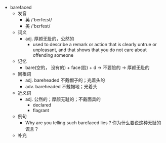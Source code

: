 - barefaced
  - 发音
    - 英 /'berfeɪst/
    - 美 /'bɛrfest/
  - 词义
    - adj. 厚颜无耻的，公然的
      - used to describe a remark or action that is clearly untrue or unpleasant, and that shows that you do not care about offending someone
  - 记忆
    - bare(空的， 没有的) + face(脸) + d → 不要脸的 → 厚颜无耻的
  - 同根词
    - adj. bareheaded 不戴帽子的；光着头的
    - adv. bareheaded 不戴帽地；光着头
  - 近义词
    - adj. 公然的；厚颜无耻的；不戴面具的
      - declared
      - flagrant
  - 例句
    - Why are you telling such barefaced lies ? 你为什么要说这种无耻的谎言？
  - 补充